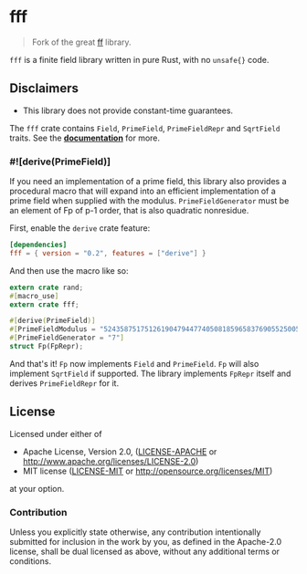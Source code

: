 # fff

> Fork of the great [ff](https://github.com/zkcrypto/ff) library.

`fff` is a finite field library written in pure Rust, with no `unsafe{}` code.

## Disclaimers

* This library does not provide constant-time guarantees.


The `fff` crate contains `Field`, `PrimeField`, `PrimeFieldRepr` and `SqrtField` traits.
See the **[documentation](https://docs.rs/fff/)** for more.

### #![derive(PrimeField)]

If you need an implementation of a prime field, this library also provides a procedural
macro that will expand into an efficient implementation of a prime field when supplied
with the modulus. `PrimeFieldGenerator` must be an element of Fp of p-1 order, that is
also quadratic nonresidue.

First, enable the `derive` crate feature:

```toml
[dependencies]
fff = { version = "0.2", features = ["derive"] }
```

And then use the macro like so:

```rust
extern crate rand;
#[macro_use]
extern crate fff;

#[derive(PrimeField)]
#[PrimeFieldModulus = "52435875175126190479447740508185965837690552500527637822603658699938581184513"]
#[PrimeFieldGenerator = "7"]
struct Fp(FpRepr);
```

And that's it! `Fp` now implements `Field` and `PrimeField`. `Fp` will also implement
`SqrtField` if supported. The library implements `FpRepr` itself and derives
`PrimeFieldRepr` for it.

## License

Licensed under either of

 * Apache License, Version 2.0, ([LICENSE-APACHE](LICENSE-APACHE) or
   http://www.apache.org/licenses/LICENSE-2.0)
 * MIT license ([LICENSE-MIT](LICENSE-MIT) or http://opensource.org/licenses/MIT)

at your option.

### Contribution

Unless you explicitly state otherwise, any contribution intentionally
submitted for inclusion in the work by you, as defined in the Apache-2.0
license, shall be dual licensed as above, without any additional terms or
conditions.
